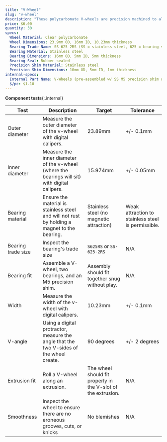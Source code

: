 ```yaml
---
title: "V-Wheel"
slug: "v-wheel"
description: "These polycarbonate V-wheels are precision machined to allow FarmBot to move in the X, Y, and Z directions smoothly and precisely. Each wheel comes pre-assembled with two stainless steel rubber-sealed ball bearings and one M5 precision shim."
price: $6.00
quantity: 30
specs:
  Wheel Material: Clear polycarbonate
  Wheel Dimensions: 23.9mm OD, 16mm ID, 10.23mm thickness
  Bearing Trade Name: SS-625-2RS (SS = stainless steel, 625 = bearing size, 2RS = two rubber seals)
  Bearing Material: Stainless steel
  Bearing Dimensions: 16mm OD, 5mm ID, 5mm thickness
  Bearing Seal: Rubber sealed
  Precision Shim Material: Stainless steel
  Precision Shim Dimensions: 10mm OD, 5mm ID, 1mm thickness
internal-specs:
  Internal Part Name: V-Wheels (pre-assembled w/ SS M5 precision shim and SS bearings)
  $/pc: $1.10
---
```


**Component tests**{:.internal}

|Test          |Description  |Target       |Tolerance    |
|--------------|-------------|-------------|-------------|
|Outer diameter|Measure the outer diameter of the v-wheel with digital calipers.|23.89mm|+/- 0.1mm
|Inner diameter|Measure the inner diameter of the v-wheel (where the bearings will sit) with digital calipers.|15.974mm|+/- 0.05mm
|Bearing material|Ensure the material is stainless steel and will not rust by holding a magnet to the bearing.|Stainless steel (no magnetic attraction)|Weak attraction to stainless steel is permissible.
|Bearing trade size|Inspect the bearing's trade size|`S625RS` or `SS-625-2RS`|N/A
|Bearing fit   |Assemble a V-wheel, two bearings, and an M5 precision shim.|Assembly should fit together snug without play.|N/A
|Width         |Measure the width of the v-wheel with digital calipers.|10.23mm|+/- 0.1mm
|V-angle       |Using a digital protractor, measure the angle that the two V-sides of the wheel create.|90 degrees|+/- 2 degrees
|Extrusion fit |Roll a V-wheel along an extrusion.|The wheel should fit properly in the V-slot of the extrusion.|N/A
|Smoothness    |Inspect the wheel to ensure there are no eroneous grooves, cuts, or knicks|No blemishes|N/A

